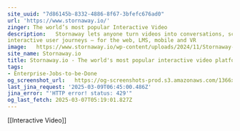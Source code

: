 ```yaml
---
site_uuid: "7d86145b-8332-4886-8f67-3bfefc676ad0"
url: 'https://www.stornaway.io/'
zinger: The world’s most popular Interactive Video
description:   Stornaway lets anyone turn videos into conversations, scenarios and
interactive user journeys – for the web, LMS, mobile and VR
image:   https://www.stornaway.io/wp-content/uploads/2024/11/Stornaway-Home-Page-1920x1080-Full-Width-Header.jpg
site_name: Stornaway.io
title: Stornaway.io - The world's most popular interactive video platform
tags:
- Enterprise-Jobs-to-be-Done
og_screenshot_url:   https://og-screenshots-prod.s3.amazonaws.com/1366x768/80/false/b48e405979627095222addda8259d3fc5cdd4050594f356ca99cc4a43f02f4f1.jpeg
last_jina_request: '2025-03-09T06:45:00.486Z'
jina_error: "'HTTP error! status: 429'"
og_last_fetch: 2025-03-07T05:19:01.827Z
---
```

[[Interactive Video]]

